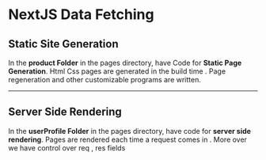 # NextJS Data Fetching

## Static Site Generation
In the **product Folder** in the pages directory, have Code for **Static Page Generation**. Html Css pages are generated in the build time . Page regeneration and other customizable programs are written. 

___

## Server Side Rendering
In the **userProfile Folder** in the pages directory, have code for **server side rendering**.
Pages are rendered each time a request comes in . More over we have control over req , res fields
